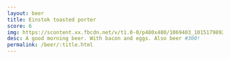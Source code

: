 ```yaml
---
layout: beer
title: Einstok toasted porter
score: 6
img: https://scontent.xx.fbcdn.net/v/t1.0-0/p480x480/1069403_10151798927653745_683815255_n.jpg?oh=d3a187f391847a6fa4fcb3d3cdc3777a&oe=58C82D16
desc: A good morning beer. With bacon and eggs. Also beer #300!
permalink: /beer/:title.html
---
```

